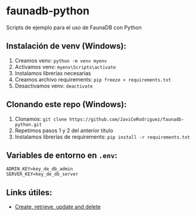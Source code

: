 # faunadb-python
Scripts de ejemplo para el uso de FaunaDB con Python

## Instalación de venv (Windows):
1. Creamos venv: `python -m venv myenv`
2. Activamos venv: `myenv\Scripts\activate`
3. Instalamos librerías necesarias
4. Creamos archivo requirements: `pip freeze > requirements.txt`
5. Desactivamos venv: `deactivate`

## Clonando este repo (Windows):
1. Clonamos: `git clone https://github.com/JaviCeRodriguez/faunadb-python.git`
2. Repetimos pasos 1 y 2 del anterior título
3. Instalamos librerías de requirements: `pip install -r requirements.txt`

## Variables de entorno en `.env`:
```
ADMIN_KEY=key_de_db_admin
SERVER_KEY=key_de_db_server
```

## Links útiles:
- [Create, retrieve, update and delete](https://docs.fauna.com/fauna/current/tutorials/crud.html?lang=python)